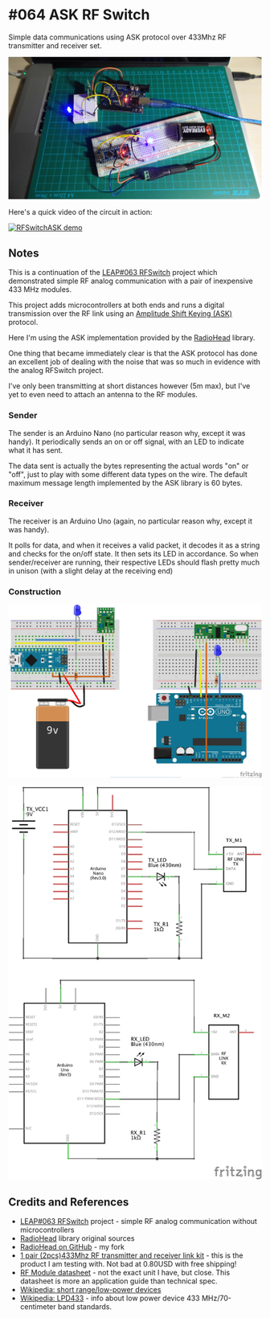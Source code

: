 # #064 ASK RF Switch

Simple data communications using ASK protocol over 433Mhz RF transmitter and receiver set.

![The Build](./assets/RFSwitchASK_build.jpg?raw=true)

Here's a quick video of the circuit in action:

[![RFSwitchASK demo](https://img.youtube.com/vi/mY-AEeIW1pc/0.jpg)](https://www.youtube.com/watch?v=mY-AEeIW1pc)

## Notes

This is a continuation of the [LEAP#063 RFSwitch](../RFSwitch) project which demonstrated simple
RF analog communication with a pair of inexpensive 433 MHz modules.

This project adds microcontrollers at both ends and runs a digital transmission over the RF link using an
[Amplitude Shift Keying (ASK)](http://en.wikipedia.org/wiki/Amplitude-shift_keying) protocol.

Here I'm using the ASK implementation provided by the [RadioHead](http://www.airspayce.com/mikem/arduino/RadioHead/) library.

One thing that became immediately clear is that the ASK protocol has done an excellent job of dealing with
the noise that was so much in evidence with the analog RFSwitch project.

I've only been transmitting at short distances however (5m max), but I've yet to even need to attach an antenna to the RF modules.

### Sender

The sender is an Arduino Nano (no particular reason why, except it was handy).
It periodically sends an on or off signal, with an LED to indicate what it has sent.

The data sent is actually the bytes representing the actual words "on" or "off", just to play with some different data types on the wire.
The default maximum message length implemented by the ASK library is 60 bytes.

### Receiver

The receiver is an Arduino Uno (again, no particular reason why, except it was handy).

It polls for data, and when it receives a valid packet, it decodes it as a string and checks for the on/off state.
It then sets its LED in accordance. So when sender/receiver are running, their respective LEDs should flash pretty much in unison
(with a slight delay at the receiving end)

### Construction

![The Breadboard](./assets/RFSwitchASK_bb.jpg?raw=true)

![The Schematic](./assets/RFSwitchASK_schematic.jpg?raw=true)

## Credits and References

* [LEAP#063 RFSwitch](../RFSwitch) project - simple RF analog communication without microcontrollers
* [RadioHead](http://www.airspayce.com/mikem/arduino/RadioHead/) library original sources
* [RadioHead on GitHub](https://github.com/tardate/RadioHead) - my fork
* [1 pair (2pcs)433Mhz RF transmitter and receiver link kit](https://www.aliexpress.com/item/Best-prices-1-pair-2pcs-433Mhz-RF-transmitter-and-receiver-link-kit-for-Arduino/1973229871.html) - this is the product I am testing with. Not bad at 0.80USD with free shipping!
* [RF Module datasheet](http://www.robotshop.com/media/files/pdf/datasheet-im120628014.pdf) - not the exact unit I have, but close. This datasheet is more an application guide than technical spec.
* [Wikipedia: short range/low-power devices](http://en.wikipedia.org/wiki/Short_Range_Devices)
* [Wikipedia: LPD433](http://en.wikipedia.org/wiki/LPD433) - info about low power device 433 MHz/70-centimeter band standards.
